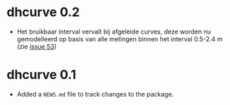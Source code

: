 # dhcurve 0.2

* Het bruikbaar interval vervalt bij afgeleide curves, deze worden nu
gemodelleerd op basis van alle metingen binnen het interval 0.5-2.4 m
(zie [issue 53](https://github.com/inbo/dhcurve/issues/53#issuecomment-1109585295))

# dhcurve 0.1

* Added a `NEWS.md` file to track changes to the package.
